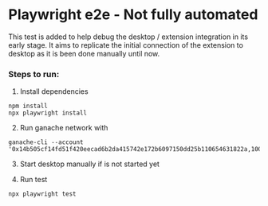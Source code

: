 # Playwright e2e - Not fully automated

This test is added to help debug the desktop / extension integration in its early stage. It aims to replicate the initial connection of the extension to desktop as it is been done manually until now.

### Steps to run:

1. Install dependencies
```
npm install
npx playwright install
```

2. Run ganache network with
```
ganache-cli --account '0x14b505cf14fd51f420eecad6b2da415742e172b6097150dd25b110654631822a,100000000000000000000'
```

3. Start desktop manually if is not started yet

4. Run test
```code
npx playwright test
```

